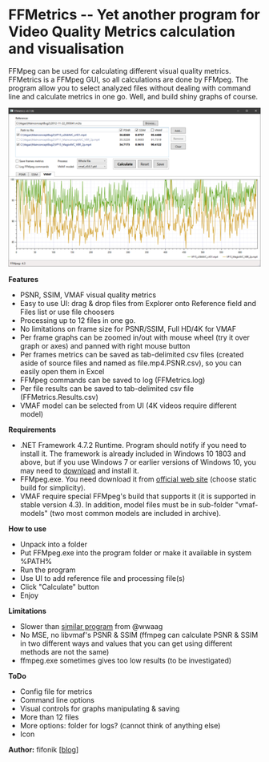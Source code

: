 # FFMetrics -- Yet another program for Video Quality Metrics calculation and visualisation
FFMpeg can be used for calculating different visual quality metrics. FFMetrics is a FFMpeg GUI, so all calculations are done by FFMpeg.
The program allow you to select analyzed files without dealing with command line and calculate metrics in one go.
Well, and build shiny graphs of course.

<p align="center"><img src="screenshots/screenshot.png" width="1282"/></p>


**Features**
- PSNR, SSIM, VMAF visual quality metrics
- Easy to use UI: drag & drop files from Explorer onto Reference field and Files list or use file choosers
- Processing up to 12 files in one go.
- No limitations on frame size for PSNR/SSIM, Full HD/4K for VMAF
- Per frame graphs can be zoomed in/out with mouse wheel (try it over graph or axes) and panned with right mouse button
- Per frames metrics can be saved as tab-delimited csv files (created aside of source files and named as file.mp4.PSNR.csv), so you can easily open them in Excel
- FFMpeg commands can be saved to log (FFMetrics.log)
- Per file results can be saved to tab-delimited csv file (FFMetrics.Results.csv)
- VMAF model can be selected from UI (4K videos require different model)


**Requirements**
- .NET Framework 4.7.2 Runtime. Program should notify if you need to install it.
  The framework is already included in Windows 10 1803 and above, but if you use Windows 7 or earlier versions of Windows 10, you may need to [download](https://dotnet.microsoft.com/download/dotnet-framework/net472) and install it.
- FFMpeg.exe. You need download it from [official web site](http://ffmpeg.org/download.html) (choose static build for simplicity).
- VMAF require special FFMpeg's build that supports it (it is supported in stable version 4.3).
  In addition, model files must be in sub-folder "vmaf-models" (two most common models are included in archive).
  
  
**How to use**
- Unpack into a folder
- Put FFMpeg.exe into the program folder or make it available in system %PATH%
- Run the program
- Use UI to add reference file and processing file(s)
- Click "Calculate" button
- Enjoy



**Limitations**
- Slower than [similar program](https://tools4vegas.com/render-quality-metrics-ffmpeg/) from @wwaag
- No MSE, no libvmaf's PSNR & SSIM (ffmpeg can calculate PSNR & SSIM in two different ways and values that you can get using different methods are not the same)
- ffmpeg.exe sometimes gives too low results (to be investigated)



**ToDo**
- Config file for metrics
- Command line options
- Visual controls for graphs manipulating & saving
- More than 12 files
- More options: folder for logs? (cannot think of anything else)
- Icon


**Author:** fifonik [[blog](http://fifonik.org/blog/)]
